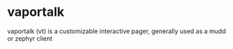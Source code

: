 # vaportalk
vaportalk (vt) is a customizable interactive pager, generally used as a mudd or zephyr client
